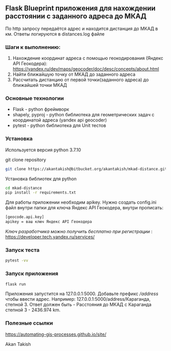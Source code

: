 ## Flask Blueprint приложения для нахождении расстоянии с заданного адреса до МКАД 



По http запросу передаётся адрес и находится дистанция до МКАД в км. Ответы логируются в distances.log файле




### Шаги к выполнению:

1) Нахождение координат адреса с помощью геокодирования (Яндекс API Геокодера):
https://yandex.ru/dev/maps/geocoder/doc/desc/concepts/about.html
2) Найти ближайшую точку от МКАД до заданного адреса
3) Рассчитать дистанцию от первой точки(заданного адреса) до ближайшей точки МКАД


### Основные технологии

- Flask - python фреймворк
- shapely, pyproj - python библиотека для геометрических задач с координатой адреса (yandex api geocoder)
- pytest - python библиотека для Unit тестов


### Установка

Используется версия python 3.7.10

git clone repository

```sh
git clone https://akantakish@bitbucket.org/akantakish/mkad-distance.git
```

Установка библиотек для python

```sh
cd mkad-distance
pip install -r requirements.txt
```
Для работы приложении необходим apikey. Нужно создать config.ini файл внутри папки для ключа Яндекс API Геокодера, внутри прописать:
```sh
[geocode.api.key]
apikey = ваш ключ Яндекс API Геокодера
```
_Ключ разработчика можно получить бесплатно при регистрации_ : https://developer.tech.yandex.ru/services/

### Запуск теста
```sh
pytest -vv
```

### Запуск приложения

```sh
flask run
```
Приложения запустится на 127.0.0.1:5000. Добавьте префикс _/address_ чтобы ввести адрес. Например: 127.0.0.1:5000/address/Караганда, степной 3. Ответ должен быть - Расстояния до МКАД с Караганда степной 3 - 2436.974 km. 

### Полезные ссылки
https://automating-gis-processes.github.io/site/


Akan Takish

